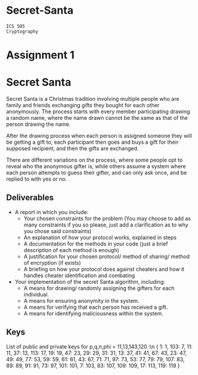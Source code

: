 # Secret-Santa

```
ICS 505
Cryptography
```
# Assignment 1

# Secret Santa

Secret Santa is a Christmas tradition involving multiple people who are family and friends exchanging gifts they bought for each
other anonymously. The process starts with every member participating drawing a random name, where the name drawn cannot
be the same as that of the person drawing the name.

After the drawing process when each person is assigned someone they will be getting a gift to, each participant then goes and
buys a gift for their supposed recipient, and then the gifts are exchanged.

There are different variations on the process, where some people opt to reveal who the anonymous gifter is, while others assume
a system where each person attempts to guess their gifter, and can only ask once, and be replied to with yes or no.

## Deliverables

- A report in which you include:
    - Your chosen constraints for the problem (You may choose to add as many constraints if you so please, just add a
       clarification as to why you chose said constraints)
    - An explanation of how your protocol works, explained in steps
    - A documentation for the methods in your code (just a brief description of each method is enough)
    - A justification for your chosen protocol/ method of sharing/ method of encryption (if exists)
    - A briefing on how your protocol does against cheaters and how it handles cheater identification and combating
- Your implementation of the secret Santa algorithm, including:
    - A means for drawing/ randomly assigning the gifters for each individual.
    - A means for ensuring anonymity in the system.
    - A means for verifying that each person has received a gift.
    - A means for identifying maliciousness within the system.

## Keys

List of public and private keys for p,q,n,phi = 11,13,143,120 :\n
{
1: 1, 103: 7, 11: 11, 37: 13, 113: 17, 19: 19, 47: 23, 29: 29, 31: 31, 13: 37, 41: 41, 67: 43, 23: 47, 49: 49, 77: 53, 59: 59, 61: 61, 43: 67, 71: 71, 97: 73, 53: 77, 79: 79, 107: 83, 89: 89, 91: 91, 73: 97, 101: 101, 7: 103, 83: 107, 109: 109, 17: 113, 119: 119
}
